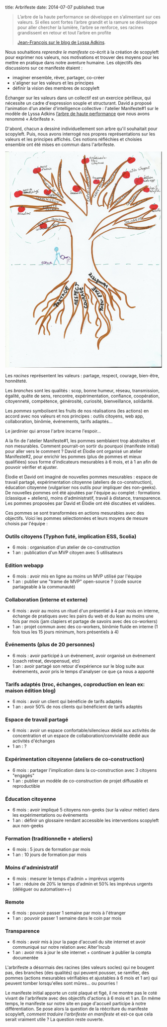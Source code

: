 title: Arbrifeste
date: 2014-07-07
published: true

> L’arbre de la haute performance se développe en s’alimentant sur ces valeurs. Si elles sont fortes l’arbre grandit et la ramure se développe pour aller chercher la lumière, l’arbre se renforce, ses racines grandissent en retour et tout l’arbre en profite
>
> [Jean-François sur le blog de Lyssa Adkins](http://www.coachingagileteams.com/coachingstories/2011/09/19/highperformancetree/high-performance-tree-metaphore-de-la-performance/).

Nous souhaitions *reprendre le manifeste* co-écrit à la création de scopyleft pour exprimer nos valeurs, nos motivations et trouver des moyens pour les mettre en pratique dans notre aventure humaine. Les objectifs des discussions sur ce manifeste étaient :

- imaginer ensemble, rêver, partager, co-créer
- s'aligner sur les valeurs et les principes 
- définir la vision des membres de scopyleft

Échanger sur les valeurs dans un collectif est un exercice périlleux, qui nécessite un cadre d'expression souple et structurant. David a proposé l'animation d'un atelier d'intelligence collective : l'atelier Manifeste#1 sur le modèle de Lyssa Adkins [l’arbre de haute performance](https://www.youtube.com/watch?v=t3kKechcwYM) que nous avons renommé « Arbrifeste ».

D'abord, chacun a dessiné individuellement son arbre qu'il souhaitait pour scopyleft. Puis, nous avons interrogé nos propres représentations sur les valeurs et les principes affichés. Ces notions réfléchies et choisies ensemble ont été mises en commun dans l'arbrifeste.

<img src="/static/images/blog/arbrifeste-scopyleft.jpg" alt="Arbrifeste scopyleft" />

Les *racines* représentent les valeurs : partage, respect, courage, bien-être, honnêteté.

Les *branches* sont les qualités : scop, bonne humeur, réseau, transmission, égalité, quête de sens, rencontre, expérimentation, confiance, coopération, citoyenneté, compétence, générosité, curiosité, bienveillance, solidarité.

Les *pommes* symbolisent les fruits de nos réalisations (les actions) en accord avec nos valeurs et nos principes : outils citoyens, web app, collaboration, binômie, événements, tarifs adaptés...

Le jardinier qui arrose l'arbre incarne l'espoir...

A la fin de l'atelier Manifeste#1, les pommes semblaient trop abstraites et non mesurables. Comment pourrait-on sortir du pourquoi (manifeste initial) pour aller vers le comment ? David et Élodie ont organisé un atelier Manifeste#2, pour enrichir les pommes (plus de pommes et mieux qualifiées) sous forme d'indicateurs mesurables à 6 mois, et à 1 an afin de pouvoir vérifier et ajuster.

Élodie et David ont imaginé de nouvelles pommes mesurables : espace de travail partagé, expérimentation citoyenne (ateliers de co-construction), éducation citoyenne (vulgariser nos outils pour impliquer des non-geeks). De nouvelles pommes ont été ajoutées par l'équipe au complet : formations (classique + ateliers), moins d'administratif, travail à distance, transparence. Les pommes proposées par David et Élodie ont été discutées et validées. 

Ces pommes se sont transformées en actions mesurables avec des objectifs. Voici les pommes sélectionnées et leurs moyens de mesure choisis par l'équipe :

### Outils citoyens (Typhon futé, implication ESS, Scolia)

* 6 mois : organisation d'un atelier de co-construction
* 1 an : publication d'un MVP citoyen avec 5 utilisateurs

### Edition webapp

* 6 mois : avoir mis en ligne au moins un MVP utilisé par l'équipe
* 1 an : publier une "trame de MVP" open-source ? (code source partageable à la communauté)

### Collaboration (interne et externe)

* 6 mois : avoir au moins un rituel d'un présentiel à 4 par mois en interne, échange de pratiques avec les pairs du web et du lean au moins une fois par mois (jam clapiers et partage de savoirs avec des co-workers) 
* 1 an : projet commun avec des co-workers, binômie fluide en interne (1 fois tous les 15 jours minimum, hors présentiels à 4)

### Événements (plus de 20 personnes)

* 6 mois : avoir participé à un événement, avoir organisé un événement (coach retreat, devopensud, etc)
* 1 an : avoir partagé son retour d'expérience sur le blog suite aux événements, avoir pris le temps d'analyser ce que ça nous a apporté

### Tarifs adaptés (troc, échanges, coproduction en lean ex: maison édition blog)

* 6 mois : avoir un client qui bénéficie de tarifs adaptés
* 1 an : avoir 50% de nos clients qui bénéficient de tarifs adaptés

### Espace de travail partagé

* 6 mois : avoir un espace confortable/silencieux dédié aux activités de concentration et un espace de collaboration/convivialité dédié aux activités d'échanges
* 1 an : ?

### Expérimentation citoyenne (ateliers de co-construction)

* 6 mois : partager l'implication dans la co-construction avec 3 citoyens "engagés"
* 1 an : publier un modèle de co-construction de projet diffusable et reproductible

### Éducation citoyenne

* 6 mois : avoir impliqué 5 citoyens non-geeks (sur la valeur métier) dans les expérimentations ou événements
* 1 an : définir un glossaire rendant accessible les interventions scopyleft aux non-geeks

### Formation (traditionnelle + ateliers)

* 6 mois : 5 jours de formation par mois
* 1 an : 10 jours de formation par mois

### Moins d'administratif

* 6 mois : mesurer le temps d'admin + imprévus urgents
* 1 an : réduire de 20% le temps d'admin et 50% les imprévus urgents (déléguer ou automatiser++)

### Remote

* 6 mois : pouvoir passer 1 semaine par mois à l'étranger
* 1 an : pouvoir passer 1 semaine dans le coin par mois

### Transparence

* 6 mois : avoir mis à jour la page d'accueil du site internet et avoir communiqué sur notre relation avec Alter'Incub
* 1 an : avoir mis à jour le site internet + continuer à publier la compta documentée


L'arbrifeste a désormais des racines (des valeurs socles) qui ne bougent pas, des branches (des qualités) qui peuvent pousser, se ramifier, des pommes (actions mesurables vérifiables et ajustables à 6 mois et 1 an) qui peuvent tomber lorsqu'elles sont mûres… ou pourries !

Le manifeste initial apporte un coté plaqué et figé, il ne montre pas le coté vivant de l'arbrifeste avec des objectifs d'actions à 6 mois et 1 an. En même temps, le manifeste sur notre site en page d'accueil participe à notre différentiation. Se pose alors la question de la réécriture du manifeste scopyleft, *comment traduire l'arbrifeste en manifeste* et est-ce que cela serait vraiment utile ? La question reste ouverte.

